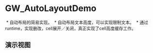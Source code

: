 # GW_AutoLayoutDemo
  * 自动布局的简易实现。
  * 自动布局文本高度，可以实现限制文本。
  * 通过runtime，实现删改，cell展开／关闭，真正实现了cell高度缓存工作。
 
## 演示视图
